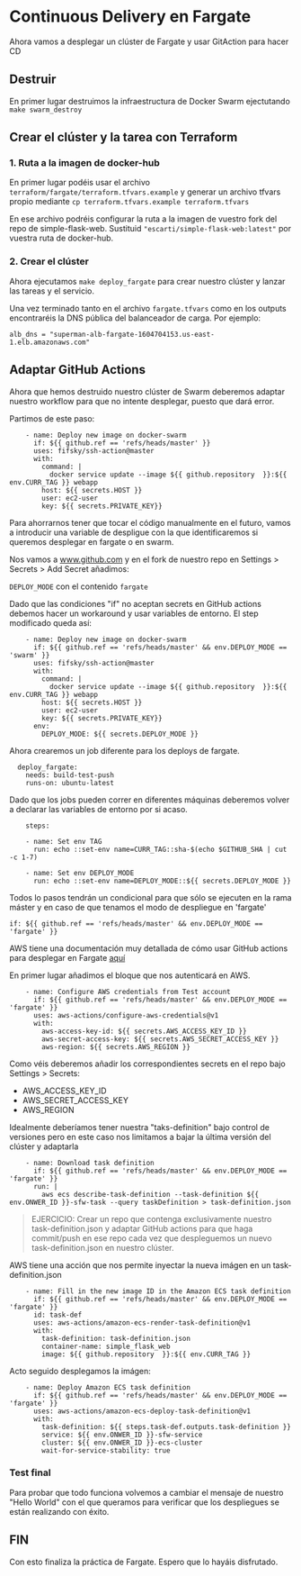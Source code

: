 # Continuous Delivery en Fargate

Ahora vamos a desplegar un clúster de Fargate y usar GitAction para hacer CD

## Destruir

En primer lugar destruimos la infraestructura de Docker Swarm ejectutando ``make swarm_destroy``

## Crear el clúster y la tarea con Terraform

### 1. Ruta a la imagen de docker-hub

En primer lugar podéis usar el archivo ``terraform/fargate/terraform.tfvars.example`` y generar un archivo tfvars propio mediante ``cp terraform.tfvars.example terraform.tfvars``

En ese archivo podréis configurar la ruta a la imagen de vuestro fork del repo de simple-flask-web. Sustituid ``"escarti/simple-flask-web:latest"`` por vuestra ruta de docker-hub.

### 2. Crear el clúster

Ahora ejecutamos ``make deploy_fargate`` para crear nuestro clúster y lanzar las tareas y el servicio.

Una vez terminado tanto en el archivo ``fargate.tfvars`` como en los outputs encontraréis la DNS pública del balanceador de carga. Por ejemplo:

``alb_dns = "superman-alb-fargate-1604704153.us-east-1.elb.amazonaws.com"``

## Adaptar GitHub Actions

Ahora que hemos destruido nuestro clúster de Swarm deberemos adaptar nuestro workflow para que no intente desplegar, puesto que dará error.

Partimos de este paso:

```
    - name: Deploy new image on docker-swarm
      if: ${{ github.ref == 'refs/heads/master' }}
      uses: fifsky/ssh-action@master
      with:
        command: |
          docker service update --image ${{ github.repository  }}:${{ env.CURR_TAG }} webapp
        host: ${{ secrets.HOST }}
        user: ec2-user
        key: ${{ secrets.PRIVATE_KEY}}
```

Para ahorrarnos tener que tocar el código manualmente en el futuro, vamos a introducir una variable de despligue con la que identificaremos si queremos desplegar en fargate o en swarm.

Nos vamos a www.github.com y en el fork de nuestro repo en Settings > Secrets > Add Secret añadimos:

``DEPLOY_MODE`` con el contenido ``fargate``

Dado que las condiciones "if" no aceptan secrets en GitHub actions debemos hacer un workaround y usar variables de entorno. El step modificado queda así:

```
    - name: Deploy new image on docker-swarm
      if: ${{ github.ref == 'refs/heads/master' && env.DEPLOY_MODE == 'swarm' }}
      uses: fifsky/ssh-action@master
      with:
        command: |
          docker service update --image ${{ github.repository  }}:${{ env.CURR_TAG }} webapp
        host: ${{ secrets.HOST }}
        user: ec2-user
        key: ${{ secrets.PRIVATE_KEY}}
      env:
        DEPLOY_MODE: ${{ secrets.DEPLOY_MODE }}
```

Ahora crearemos un job diferente para los deploys de fargate.

```
  deploy_fargate:
    needs: build-test-push
    runs-on: ubuntu-latest
```

Dado que los jobs pueden correr en diferentes máquinas deberemos volver a declarar las variables de entorno por si acaso.

```
    steps:

    - name: Set env TAG
      run: echo ::set-env name=CURR_TAG::sha-$(echo $GITHUB_SHA | cut -c 1-7)

    - name: Set env DEPLOY_MODE
      run: echo ::set-env name=DEPLOY_MODE::${{ secrets.DEPLOY_MODE }}
```    

Todos lo pasos tendrán un condicional para que sólo se ejecuten en la rama máster y en caso de que tenamos el modo de despliegue en 'fargate'

```
if: ${{ github.ref == 'refs/heads/master' && env.DEPLOY_MODE == 'fargate' }}
```

AWS tiene una documentación muy detallada de cómo usar GitHub actions para desplegar en Fargate [aquí](https://aws.amazon.com/blogs/opensource/github-actions-aws-fargate/)

En primer lugar añadimos el bloque que nos autenticará en AWS.

```
    - name: Configure AWS credentials from Test account
      if: ${{ github.ref == 'refs/heads/master' && env.DEPLOY_MODE == 'fargate' }}
      uses: aws-actions/configure-aws-credentials@v1
      with:
        aws-access-key-id: ${{ secrets.AWS_ACCESS_KEY_ID }}
        aws-secret-access-key: ${{ secrets.AWS_SECRET_ACCESS_KEY }}
        aws-region: ${{ secrets.AWS_REGION }}
```

Como véis deberemos añadir los correspondientes secrets en el repo bajo Settings > Secrets:

- AWS_ACCESS_KEY_ID
- AWS_SECRET_ACCESS_KEY
- AWS_REGION


Idealmente deberíamos tener nuestra "taks-definition" bajo control de versiones pero en este caso nos limitamos a bajar la última versión del clúster y adaptarla

```
    - name: Download task definition
      if: ${{ github.ref == 'refs/heads/master' && env.DEPLOY_MODE == 'fargate' }}
      run: |
        aws ecs describe-task-definition --task-definition ${{ env.ONWER_ID }}-sfw-task --query taskDefinition > task-definition.json
```

> EJERCICIO: Crear un repo que contenga exclusivamente nuestro task-definition.json y adaptar GitHub actions para que haga commit/push en ese repo cada vez que despleguemos un nuevo task-definition.json en nuestro clúster.

AWS tiene una acción que nos permite inyectar la nueva imágen en un task-definition.json

```
    - name: Fill in the new image ID in the Amazon ECS task definition
      if: ${{ github.ref == 'refs/heads/master' && env.DEPLOY_MODE == 'fargate' }}
      id: task-def
      uses: aws-actions/amazon-ecs-render-task-definition@v1
      with:
        task-definition: task-definition.json
        container-name: simple_flask_web
        image: ${{ github.repository  }}:${{ env.CURR_TAG }}
```

Acto seguido desplegamos la imágen:

```
    - name: Deploy Amazon ECS task definition
      if: ${{ github.ref == 'refs/heads/master' && env.DEPLOY_MODE == 'fargate' }}
      uses: aws-actions/amazon-ecs-deploy-task-definition@v1
      with:
        task-definition: ${{ steps.task-def.outputs.task-definition }}
        service: ${{ env.ONWER_ID }}-sfw-service
        cluster: ${{ env.ONWER_ID }}-ecs-cluster
        wait-for-service-stability: true
```

### Test final

Para probar que todo funciona volvemos a cambiar el mensaje de nuestro "Hello World" con el que queramos para verificar que los despliegues se están realizando con éxito.

## FIN

Con esto finaliza la práctica de Fargate. Espero que lo hayáis disfrutado.

